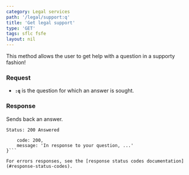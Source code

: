 ```yaml
---
category: Legal services
path: '/legal/support:q'
title: 'Get legal support'
type: 'GET'
tags: sflc fsfe
layout: nil
---
```


This method allows the user to get help with a question in a supporty
fashion!

### Request

* **`:q`** is the question for which an answer is sought.

### Response

Sends back an answer.

```Status: 200 Answered```
```{
    code: 200,
    message: 'In response to your question, ...'
}```

For errors responses, see the [response status codes documentation](#response-status-codes).
